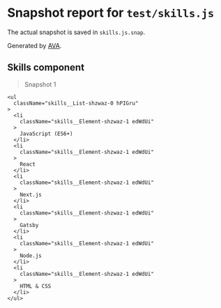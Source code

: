 # Snapshot report for `test/skills.js`

The actual snapshot is saved in `skills.js.snap`.

Generated by [AVA](https://ava.li).

## Skills component

> Snapshot 1

    <ul
      className="skills__List-shzwaz-0 hPIGru"
    >
      <li
        className="skills__Element-shzwaz-1 edWdUi"
      >
        JavaScript (ES6+)
      </li>
      <li
        className="skills__Element-shzwaz-1 edWdUi"
      >
        React
      </li>
      <li
        className="skills__Element-shzwaz-1 edWdUi"
      >
        Next.js
      </li>
      <li
        className="skills__Element-shzwaz-1 edWdUi"
      >
        Gatsby
      </li>
      <li
        className="skills__Element-shzwaz-1 edWdUi"
      >
        Node.js
      </li>
      <li
        className="skills__Element-shzwaz-1 edWdUi"
      >
        HTML & CSS
      </li>
    </ul>
